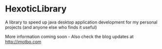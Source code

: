 HexoticLibrary
==============

A library to speed up java desktop application development for my personal projects (and anyone else who finds it useful)


More information coming soon - Also check the blog updates at http://imotbo.com
